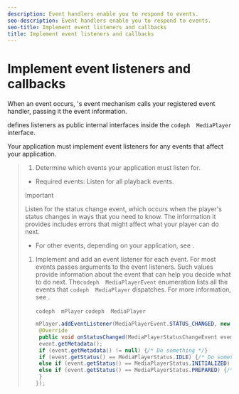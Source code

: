 ```yaml
---
description: Event handlers enable you to respond to events.
seo-description: Event handlers enable you to respond to events.
seo-title: Implement event listeners and callbacks
title: Implement event listeners and callbacks
---
```


# Implement event listeners and callbacks

When an event occurs, 's event mechanism calls your registered event handler, passing it the event information.

defines listeners as public internal interfaces inside the `codeph  MediaPlayer` interface.

Your application must implement event listeners for any  events that affect your application.

>1. Determine which events your application must listen for.
>* Required events: Listen for all playback events.
>  >[!IMPORTANT]
>  >
>  >Listen for the status change event, which occurs when the player's status changes in ways that you need to know. The information it provides includes errors that might affect what your player can do next.
>  
>* For other events, depending on your application, see []().
>   
>   
>1. Implement and add an event listener for each event.
>   For most events passes arguments to the event listeners. Such values provide information about the event that can help you decide what to do next.
>   The`codeph  MediaPlayerEvent` enumeration lists all the events that `codeph  MediaPlayer` dispatches. For more information, see []().
>       
>       `codeph  mPlayer`
>       `codeph  MediaPlayer`
>       ```java
>       mPlayer.addEventListener(MediaPlayerEvent.STATUS_CHANGED, new StatusChangeEventListener() { 
>        @Override 
>        public void onStatusChanged(MediaPlayerStatusChangeEvent event) { 
>        event.getMetadata(); 
>        if (event.getMetadata() != null) {/* Do something */} 
>        if (event.getStatus() == MediaPlayerStatus.IDLE) {/* Do something */} 
>        else if (event.getStatus() == MediaPlayerStatus.INITIALIZED) {/* Do something */} 
>        else if (event.getStatus() == MediaPlayerStatus.PREPARED) {/* Do something */} 
>        } 
>       }); 
>       
>       ```
>       
>   
>   
